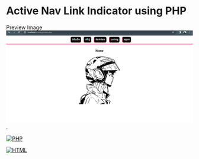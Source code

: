 # Active Nav Link Indicator using PHP

Preview Image 
![Alt text](preview.png).



[![PHP](https://img.shields.io/badge/PHP-8.0-8892BF.svg)](https://www.php.net/)


[![HTML](https://img.shields.io/badge/HTML-5-E34F26.svg)](https://www.w3.org/TR/html52/)


